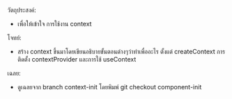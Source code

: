 วัตถุประสงค์:
- เพื่อให้เข้าใจ การใช้งาน context

โจทย์:
- สร้าง context ขึ้นมาโดยเขียนอธิบายขั้นตอนต่างๆว่าทำเพื่ออะไร ตั้งแต่ createContext การติดตั้ง contextProvider และการใช้ useContext

เฉลย:
- ดูเฉลยจาก branch context-init โดยพิมพ์ git checkout component-init

